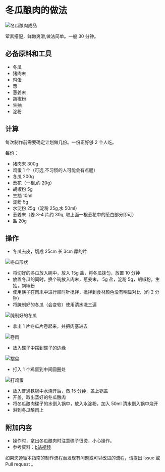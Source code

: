 # 冬瓜酿肉的做法

![冬瓜酿肉成品](冬瓜酿肉/冬瓜酿肉成品.jpg)

荤素搭配，鲜嫩爽滑,做法简单。一般 30 分钟。

## 必备原料和工具

- 冬瓜
- 猪肉末
- 鸡蛋
- 葱
- 葱姜末
- 胡椒粉
- 生抽
- 淀粉

## 计算

每次制作前需要确定计划做几份。一份正好够 2 个人吃。

每份：

- 猪肉末 300g
- 鸡蛋 1 个（可选,不习惯的人可能会有点腥）
- 冬瓜 200g
- 葱花（一根,约 20g）
- 胡椒粉 5g
- 生抽 10ml
- 淀粉 5g
- 水淀粉 25g（淀粉 25g,水 50ml）
- 葱姜末（姜 3-4 片约 30g, 取上面一根葱花中的葱白部分即可）
- 盐 20g

## 操作

- 冬瓜去皮，切成 25cm 长 3cm 厚的片

![冬瓜形状](冬瓜酿肉/冬瓜形状.jpg)

- 将切好的冬瓜放入碗中，放入 15g 盐，将冬瓜抹匀，放置 10 分钟
- 放置冬瓜的同时，换个碗放入肉末，葱姜末， 5g 盐，淀粉 5g，胡椒粉，生抽，胡椒粉
- 使用筷子在肉末中进行顺时针搅拌，搅拌到食材颜色没有明显对比（约 2 分钟）
- 将腌制好的冬瓜（会变软）使用清水洗三遍

![腌制好的冬瓜](冬瓜酿肉/腌制好的冬瓜.jpg)

- 拿出 1 片冬瓜片卷起来，并把肉塞进去

![卷肉](冬瓜酿肉/卷肉.jpg)

- 放入碟子中摆到碟子的边缘

![摆盘](冬瓜酿肉/摆盘.jpg)

- 打入 1 个鸡蛋到中间圆圈处

![打鸡蛋](冬瓜酿肉/打鸡蛋.jpg)

- 放入普通铁锅中水烧开后，蒸 15 分钟，盖上锅盖
- 开盖，取出蒸好的冬瓜酿肉
- 将冬瓜酿肉碟子的水倒入锅中，放入水淀粉，加入 50ml 清水倒入锅中烧开
- 淋到冬瓜酿肉上

## 附加内容

- 操作时，拿出冬瓜酿肉时注意碟子很烫，小心操作。
- 参考资料：[b站视频](https://www.bilibili.com/video/BV1oF411F7wD?spm_id_from=333.337.search-card.all.click&vd_source=9f568660d497311d3f945e5dce319705)

如果您遵循本指南的制作流程而发现有问题或可以改进的流程，请提出 Issue 或 Pull request 。
